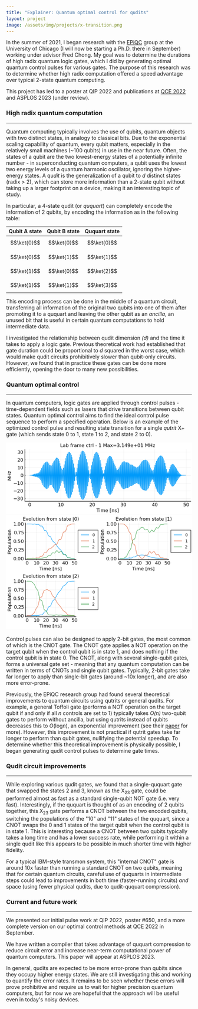 ```yaml
---
title: "Explainer: Quantum optimal control for qudits"
layout: project
image: /assets/img/projects/x-transition.png
---
```

  
In the summer of 2021, I began research with the <a href="https://www.epiqc.cs.uchicago.edu/" target="_blank" rel="noopener noreferrer">EPiQC</a> group at the University of Chicago (I will now be starting a Ph.D. there in September) working under advisor Fred Chong. My goal was to determine the durations of high radix quantum logic gates, which I did by generating optimal quantum control pulses for various gates. The purpose of this research was to determine whether high radix computation offered a speed advantage over typical 2-state quantum computing.

This project has led to a poster at QIP 2022 and publications at <a href="https://arxiv.org/abs/2206.14975" target="_blank" rel="noopener noreferrer">QCE 2022</a> and ASPLOS 2023 (under review).

### High radix quantum computation

---

Quantum computing typically involves the use of qubits, quantum objects with two distinct states, in analogy to classical bits. Due to the exponential scaling capability of quantum, every qubit matters, especially in the relatively small machines (~100 qubits) in use in the near future. Often, the states of a qubit are the two lowest-energy states of a potentially infinite number - in superconducting quantum computers, a qubit uses the lowest two energy levels of a quantum harmonic oscillator, ignoring the higher-energy states. A qu*dit* is the generalization of a qubit to *d* distinct states (radix > 2), which can store more information than a 2-state qubit without taking up a larger footprint on a device, making it an interesting topic of study. 

In particular, a 4-state qudit (or *ququart*) can completely encode the information of 2 qubits, by encoding the information as in the following table:

Qubit A state | Qubit B state | Ququart state
--- | --- | ---
$$\ket{0}$$ | $$\ket{0}$$ | $$\ket{0}$$
$$\ket{0}$$ | $$\ket{1}$$ | $$\ket{1}$$
$$\ket{1}$$ | $$\ket{0}$$ | $$\ket{2}$$
$$\ket{1}$$ | $$\ket{1}$$ | $$\ket{3}$$

This encoding process can be done in the middle of a quantum circuit, transferring all information of the original two qubits into one of them after promoting it to a ququart and leaving the other qubit as an *ancilla*, an unused bit that is useful in certain quantum computations to hold intermediate data.

I investigated the relationship between qudit dimension *(d)* and the time it takes to apply a logic gate. Previous theoretical work had established that gate duration could be proportional to *d* squared in the worst case, which would make qudit circuits prohibitively slower than qubit-only circuits. However, we found that in practice these gates can be done more efficiently, opening the door to many new possibilities.

### Quantum optimal control

---

In quantum computers, logic gates are applied through control pulses - time-dependent fields such as lasers that drive transitions between qubit states. Quantum optimal control aims to find the ideal control pulse sequence to perform a specified operation. Below is an example of the optimized control pulse and resulting state transition for a single *qutrit* X+ gate (which sends state 0 to 1, state 1 to 2, and state 2 to 0).

<img src="/assets/img/projects/x-pulse.png" alt="Qutrit X+ gate control pulse" class="centered">

<img src="/assets/img/projects/x-transition.png" alt="Qutrit X+ gate state evolutions" class="centered">

Control pulses can also be designed to apply 2-bit gates, the most common of which is the CNOT gate. The CNOT gate applies a NOT operation on the target qubit when the control qubit is in state 1, and does nothing if the control qubit is in state 0. The CNOT, along with several single-qubit gates, forms a universal gate set - meaning that any quantum computation can be written in terms of CNOTs and single qubit gates. Typically, 2-bit gates take far longer to apply than single-bit gates (around ~10x longer), and are also more error-prone.

Previously, the EPiQC research group had found several theoretical improvements to quantum circuits using qutrits or general qudits. For example, a general Toffoli gate (performs a NOT operation on the target qubit if and only if all *n* controls are set to 1) typically takes *O(n)* two-qubit gates to perform without ancilla, but using qutrits instead of qubits decreases this to *O*(log*n*), an exponential improvement (see their <a href="https://arxiv.org/pdf/1905.10481.pdf" target="_blank" rel="noopener noreferrer">paper</a> for more). However, this improvement is not practical if qutrit gates take far longer to perform than qubit gates, nullifying the potential speedup. To determine whether this theoretical improvement is physically possible, I began generating qudit control pulses to determine gate times.

### Qudit circuit improvements

---

While exploring various qudit gates, we found that a single-ququart gate that swapped the states 2 and 3, known as the X<sub>23</sub> gate, could be performed almost as fast as a standard single-qubit NOT gate (i.e. very fast). Interestingly, if the ququart is thought of as an encoding of 2 qubits together, this X<sub>23</sub> gate performs a CNOT between the two encoded qubits, switching the populations of the "10" and "11" states of the ququart, since a CNOT swaps the 0 and 1 states of the target qubit when the control qubit is in state 1. This is interesting because a CNOT between two qubits typically takes a long time and has a lower success rate, while performing it within a single qudit like this appears to be possible in much shorter time with higher fidelity.

For a typical IBM-style transmon system, this "internal CNOT" gate is around 10x faster than running a standard CNOT on two qubits, meaning that for certain quantum circuits, careful use of ququarts in intermediate steps could lead to improvements in both time (faster-running circuits) *and* space (using fewer physical qudits, due to qudit-ququart compression).

### Current and future work

---

We presented our initial pulse work at QIP 2022, poster #650, and a more complete version on our optimal control methods at QCE 2022 in September.

We have written a compiler that takes advantage of ququart compression to reduce circuit error and increase near-term computational power of quantum computers. This paper will appear at ASPLOS 2023. 

In general, qudits are expected to be more error-prone than qubits since they occupy higher energy states. We are still investigating this and working to quantify the error rates. It remains to be seen whether these errors will prove prohibitive and require us to wait for higher precision quantum computers, but for now we are hopeful that the approach will be useful even in today's noisy devices.